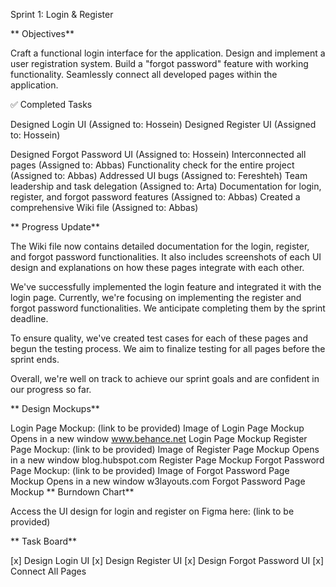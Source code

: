Sprint 1: Login & Register

** Objectives**

Craft a functional login interface for the application.
Design and implement a user registration system.
Build a "forgot password" feature with working functionality.
Seamlessly connect all developed pages within the application.

✅ Completed Tasks

Designed Login UI (Assigned to: Hossein)
Designed Register UI (Assigned to: Hossein)

Designed Forgot Password UI (Assigned to: Hossein)
Interconnected all pages (Assigned to: Abbas)
Functionality check for the entire project (Assigned to: Abbas)
Addressed UI bugs (Assigned to: Fereshteh)
Team leadership and task delegation (Assigned to: Arta)
Documentation for login, register, and forgot password features (Assigned to: Abbas)
Created a comprehensive Wiki file (Assigned to: Abbas)

** Progress Update**

The Wiki file now contains detailed documentation for the login, register, and forgot password functionalities. It also includes screenshots of each UI design and explanations on how these pages integrate with each other.

We've successfully implemented the login feature and integrated it with the login page. Currently, we're focusing on implementing the register and forgot password functionalities. We anticipate completing them by the sprint deadline.

To ensure quality, we've created test cases for each of these pages and begun the testing process. We aim to finalize testing for all pages before the sprint ends.

Overall, we're well on track to achieve our sprint goals and are confident in our progress so far.

** Design Mockups**

Login Page Mockup: (link to be provided)
Image of Login Page Mockup Opens in a new window 
www.behance.net
Login Page Mockup
Register Page Mockup: (link to be provided)
Image of Register Page Mockup Opens in a new window 
blog.hubspot.com
Register Page Mockup
Forgot Password Page Mockup: (link to be provided)
Image of Forgot Password Page Mockup Opens in a new window 
w3layouts.com
Forgot Password Page Mockup
** Burndown Chart**

Access the UI design for login and register on Figma here: (link to be provided)

** Task Board**

[x] Design Login UI
[x] Design Register UI
[x] Design Forgot Password UI
[x] Connect All Pages